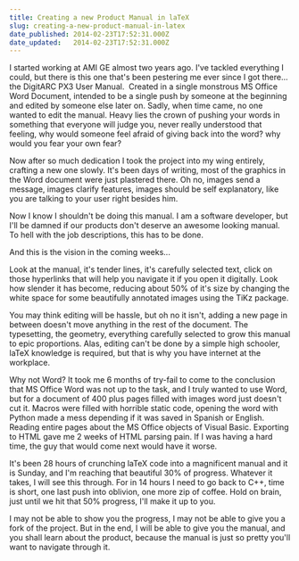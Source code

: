 ```yaml
---
title: Creating a new Product Manual in laTeX
slug: creating-a-new-product-manual-in-latex
date_published: 2014-02-23T17:52:31.000Z
date_updated:   2014-02-23T17:52:31.000Z
---
```


I started working at AMI GE almost two years ago. I've tackled everything I could, but there is this one that's been pestering me ever since I got there... the DigitARC PX3 User Manual.&nbsp; Created in a single monstrous MS Office Word Document, intended to be a single push by someone at the beginning and edited by someone else later on. Sadly, when time came, no one wanted to edit the manual. Heavy lies the crown of pushing your words in something that everyone will judge you, never really understood that feeling, why would someone feel afraid of giving back into the word? why would you fear your own fear?

Now after so much dedication I took the project into my wing entirely, crafting a new one slowly. It's been days of writing, most of the graphics in the Word document were just plastered there. Oh no, images send a message, images clarify features, images should be self explanatory, like you are talking to your user right besides him.

Now I know I shouldn't be doing this manual. I am a software developer, but I'll be damned if our products don't deserve an awesome looking manual. To hell with the job descriptions, this has to be done.

And this is the vision in the coming weeks...

Look at the manual, it's tender lines, it's carefully selected text, click on those hyperlinks that will help you navigate it if you open it digitally. Look how slender it has become, reducing about 50% of it's size by changing the white space for some beautifully annotated images using the TiKz package.

You may think editing will be hassle, but oh no it isn't, adding a new page in between doesn't move anything in the rest of the document. The typesetting, the geometry, everything carefully selected to grow this manual to epic proportions. Alas, editing can't be done by a simple high schooler, laTeX knowledge is required, but that is why you have internet at the workplace.

Why not Word? It took me 6 months of try-fail to come to the conclusion that MS Office Word was not up to the task, and I truly wanted to use Word, but for a document of 400 plus pages filled with images word just doesn't cut it. Macros were filled with horrible static code, opening the word with Python made a mess depending if it was saved in Spanish or English. Reading entire pages about the MS Office objects of Visual Basic. Exporting to HTML gave me 2 weeks of HTML parsing pain. If I was having a hard time, the guy that would come next would have it worse.

It's been 28 hours of crunching laTeX code into a magnificent manual and it is Sunday, and I'm reaching that beautiful 30% of progress. Whatever it takes, I will see this through. For in 14 hours I need to go back to C++, time is short, one last push into oblivion, one more zip of coffee. Hold on brain, just until we hit that 50% progress, I'll make it up to you.&nbsp;

I may not be able to show you the progress, I may not be able to give you a fork of the project. But in the end, I will be able to give you the manual, and you shall learn about the product, because the manual is just so pretty you'll want to navigate through it.


